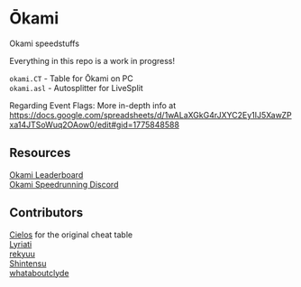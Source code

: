 # Ōkami

Okami speedstuffs

Everything in this repo is a work in progress!

`okami.CT` - Table for Ōkami on PC  
`okami.asl` - Autosplitter for LiveSplit

Regarding Event Flags: More in-depth info at https://docs.google.com/spreadsheets/d/1wALaXGkG4rJXYC2Ey1IJ5XawZPxa14JTSoWuq2OAow0/edit#gid=1775848588

## Resources

[Okami Leaderboard](https://www.speedrun.com/Okami)  
[Okami Speedrunning Discord](https://discord.gg/AQNKmMu)

## Contributors

[Cielos](http://fearlessrevolution.com/viewtopic.php?t=5629) for the original cheat table  
[Lyriati](https://www.twitch.tv/lyriati)  
[rekyuu](https://www.twitch.tv/rekyuus)  
[Shintensu](https://www.twitch.tv/Shintensu)  
[whataboutclyde](http://www.twitch.tv/whataboutclyde)
